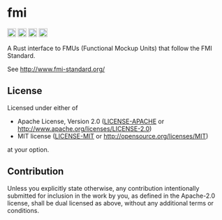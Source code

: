 # fmi

[<img alt="github" src="https://img.shields.io/github/license/jondo2010/rust-fmi?style=for-the-badge&logo=github" height="20">](https://github.com/jondo2010/rust-fmi)
[<img alt="crates.io" src="https://img.shields.io/crates/v/fmi.svg?style=for-the-badge&color=fc8d62&logo=rust" height="20">](https://crates.io/crates/fmi)
[<img alt="docs.rs" src="https://img.shields.io/badge/docs.rs-fmi-66c2a5?style=for-the-badge&labelColor=555555&logo=docs.rs" height="20">](https://docs.rs/fmi)
[<img alt="build status" src="https://img.shields.io/github/actions/workflow/status/jondo2010/rust-fmi/ci.yml?branch=develop&style=for-the-badge" height="20">](https://github.com/jondo2010/rust-fmi/actions?query=branch%3Adevelop)

<!--
[![codecov](https://codecov.io/gl/jondo2010/rust-fmi/branch/master/graph/badge.svg)](https://codecov.io/gl/jondo2010/rust-fmi)
[![coverage report](https://gitlab.com/jondo2010/rust-fmi/badges/master/coverage.svg)](https://gitlab.com/jondo2010/rust-fmi/-/commits/master)
-->

A Rust interface to FMUs (Functional Mockup Units) that follow the FMI Standard.

See http://www.fmi-standard.org/

## License

Licensed under either of

 * Apache License, Version 2.0
   ([LICENSE-APACHE](LICENSE-APACHE) or http://www.apache.org/licenses/LICENSE-2.0)
 * MIT license
   ([LICENSE-MIT](LICENSE-MIT) or http://opensource.org/licenses/MIT)

at your option.

## Contribution

Unless you explicitly state otherwise, any contribution intentionally submitted
for inclusion in the work by you, as defined in the Apache-2.0 license, shall be
dual licensed as above, without any additional terms or conditions.
